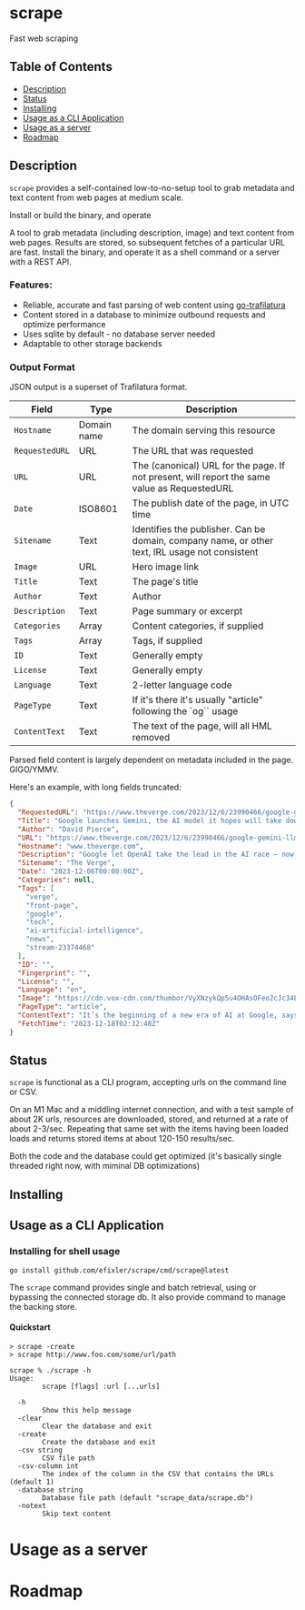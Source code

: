 # scrape 
Fast web scraping

## Table of Contents

- [Description](#description)
- [Status](#status)
- [Installing](#installing)
- [Usage as a CLI Application](#usage-as-a-cli-application)
- [Usage as a server](#usage-as-a-server)
- [Roadmap](#roadmap)

## Description
`scrape` provides a self-contained low-to-no-setup tool to grab metadata and text content from web pages at medium scale.

Install or build the binary, and operate 

A tool to grab metadata (including description, image) and text content from web pages. Results are stored, so subsequent fetches of a particular URL are fast. Install the binary, and operate it as a shell command or a server with a REST API.

### Features:
- Reliable, accurate and fast parsing of web content using [go-trafilatura](https://github.com/markusmobius/go-trafilatura)
- Content stored in a database to minimize outbound requests and optimize performance
- Uses sqlite by default - no database server needed
- Adaptable to other storage backends

### Output Format
JSON output is a superset of Trafilatura format. 

| Field | Type | Description |
| ----  | ---- | ------------|
| `Hostname` | Domain name | The domain serving this resource |
| `RequestedURL` | URL | The URL that was requested |
| `URL` | URL | The (canonical) URL for the page. If not present, will report the same value as RequestedURL |
| `Date` | ISO8601 | The publish date of the page, in UTC time |
| `Sitename` | Text | Identifies the publisher. Can be domain, company name, or other text, IRL usage not consistent |
| `Image` | URL | Hero image link |
| `Title` | Text | The page's title | 
| `Author` | Text | Author |
| `Description` | Text | Page summary or excerpt |
| `Categories` | Array | Content categories, if supplied |
| `Tags` | Array | Tags, if supplied |
| `ID` | Text | Generally empty |
| `License` | Text | Generally empty |
| `Language` | Text | 2-letter language code |
| `PageType` | Text | If it's there it's usually "article" following the `og`` usage |
| `ContentText` | Text | The text of the page, will all HML removed |

Parsed field content is largely dependent on metadata included in the page. GIGO/YMMV.

Here's an example, with long fields truncated:
```json
{
  "RequestedURL": "https://www.theverge.com/2023/12/6/23990466/google-gemini-llm-ai-model",
  "Title": "Google launches Gemini, the AI model it hopes will take down GPT-4",
  "Author": "David Pierce",
  "URL": "https://www.theverge.com/2023/12/6/23990466/google-gemini-llm-ai-model",
  "Hostname": "www.theverge.com",
  "Description": "Google let OpenAI take the lead in the AI race — now, it’s mounting a comeback.",
  "Sitename": "The Verge",
  "Date": "2023-12-06T00:00:00Z",
  "Categories": null,
  "Tags": [
    "verge",
    "front-page",
    "google",
    "tech",
    "ai-artificial-intelligence",
    "news",
    "stream-23374468"
  ],
  "ID": "",
  "Fingerprint": "",
  "License": "",
  "Language": "en",
  "Image": "https://cdn.vox-cdn.com/thumbor/VyXNzykQp5u4OHAsOFeo2cJc34E=/0x0:1920x1080/1200x628/filters:focal(960x540:961x541)/cdn.vox-cdn.com/uploads/chorus_asset/file/25137172/gemini_mm_02.png",
  "PageType": "article",
  "ContentText": "It’s the beginning of a new era of AI at Google, says CEO Sundar Pichai: the Gemini era. Gemini is Google....",
  "FetchTime": "2023-12-18T02:32:48Z"
}
```




## Status
`scrape` is functional as a CLI program, accepting urls on the command line or CSV.

On an M1 Mac and a middling internet connection, and with a test sample of about 2K urls, resources are downloaded, stored, and returned at a rate of about 2-3/sec. Repeating that same set with the items having been loaded loads and returns stored items at about 120-150 results/sec. 

Both the code and the database could get optimized (it's basically single threaded right now, with miminal DB optimizations)


## Installing


## Usage as a CLI Application
### Installing for shell usage
```
go install github.com/efixler/scrape/cmd/scrape@latest
```
The `scrape` command provides single and batch retrieval, using or bypassing the connected storage db. It also provide command to manage the backing store.

#### Quickstart
```
> scrape -create
> scrape http://www.foo.com/some/url/path
```


```
scrape % ./scrape -h
Usage: 
        scrape [flags] :url [...urls]
 
  -h
        Show this help message
  -clear
        Clear the database and exit
  -create
        Create the database and exit
  -csv string
        CSV file path
  -csv-column int
        The index of the column in the CSV that contains the URLs (default 1)
  -database string
        Database file path (default "scrape_data/scrape.db")
  -notext
        Skip text content
```
# Usage as a server

# Roadmap